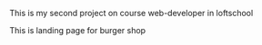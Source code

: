 This is my second project on course web-developer in loftschool 

This is landing page for burger shop
